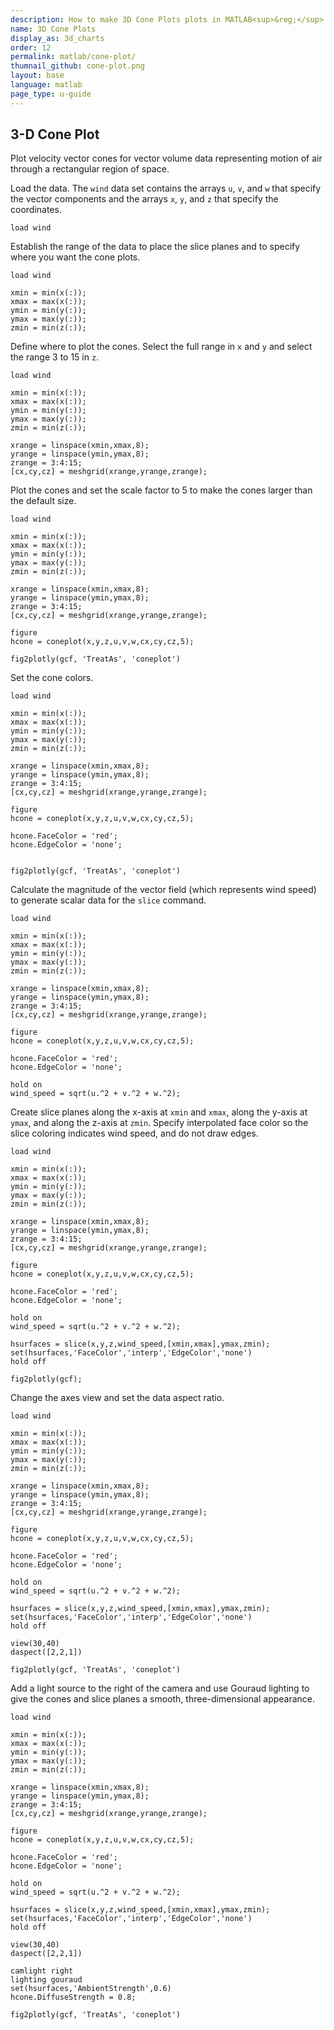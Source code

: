 ```yaml
---
description: How to make 3D Cone Plots plots in MATLAB<sup>&reg;</sup> with Plotly.
name: 3D Cone Plots
display_as: 3d_charts
order: 12
permalink: matlab/cone-plot/
thumnail_github: cone-plot.png
layout: base
language: matlab
page_type: u-guide
---
```


## 3-D Cone Plot

Plot velocity vector cones for vector volume data representing motion of air through a rectangular region of space.

Load the data. The `wind` data set contains the arrays `u`, `v`, and `w` that specify the vector components and the arrays `x`, `y`, and `z` that specify the coordinates.

```{matlab}
load wind

```

Establish the range of the data to place the slice planes and to specify where you want the cone plots.

```{matlab}
load wind

xmin = min(x(:));
xmax = max(x(:));
ymin = min(y(:));
ymax = max(y(:));
zmin = min(z(:));
```

Define where to plot the cones. Select the full range in `x` and `y` and select the range 3 to 15 in `z`.

```{matlab}
load wind

xmin = min(x(:));
xmax = max(x(:));
ymin = min(y(:));
ymax = max(y(:));
zmin = min(z(:));

xrange = linspace(xmin,xmax,8);
yrange = linspace(ymin,ymax,8);
zrange = 3:4:15;
[cx,cy,cz] = meshgrid(xrange,yrange,zrange);
```

Plot the cones and set the scale factor to 5 to make the cones larger than the default size.

```{matlab}
load wind

xmin = min(x(:));
xmax = max(x(:));
ymin = min(y(:));
ymax = max(y(:));
zmin = min(z(:));

xrange = linspace(xmin,xmax,8);
yrange = linspace(ymin,ymax,8);
zrange = 3:4:15;
[cx,cy,cz] = meshgrid(xrange,yrange,zrange);

figure
hcone = coneplot(x,y,z,u,v,w,cx,cy,cz,5);

fig2plotly(gcf, 'TreatAs', 'coneplot')
```



Set the cone colors.

```{matlab}
load wind

xmin = min(x(:));
xmax = max(x(:));
ymin = min(y(:));
ymax = max(y(:));
zmin = min(z(:));

xrange = linspace(xmin,xmax,8);
yrange = linspace(ymin,ymax,8);
zrange = 3:4:15;
[cx,cy,cz] = meshgrid(xrange,yrange,zrange);

figure
hcone = coneplot(x,y,z,u,v,w,cx,cy,cz,5);

hcone.FaceColor = 'red';
hcone.EdgeColor = 'none';


fig2plotly(gcf, 'TreatAs', 'coneplot')
```

Calculate the magnitude of the vector field (which represents wind speed) to generate scalar data for the `slice` command.

```{matlab}
load wind

xmin = min(x(:));
xmax = max(x(:));
ymin = min(y(:));
ymax = max(y(:));
zmin = min(z(:));

xrange = linspace(xmin,xmax,8);
yrange = linspace(ymin,ymax,8);
zrange = 3:4:15;
[cx,cy,cz] = meshgrid(xrange,yrange,zrange);

figure
hcone = coneplot(x,y,z,u,v,w,cx,cy,cz,5);

hcone.FaceColor = 'red';
hcone.EdgeColor = 'none';

hold on
wind_speed = sqrt(u.^2 + v.^2 + w.^2);
```

Create slice planes along the x-axis at `xmin` and `xmax`, along the y-axis at `ymax`, and along the z-axis at `zmin`. Specify interpolated face color so the slice coloring indicates wind speed, and do not draw edges.

```{matlab}
load wind

xmin = min(x(:));
xmax = max(x(:));
ymin = min(y(:));
ymax = max(y(:));
zmin = min(z(:));

xrange = linspace(xmin,xmax,8);
yrange = linspace(ymin,ymax,8);
zrange = 3:4:15;
[cx,cy,cz] = meshgrid(xrange,yrange,zrange);

figure
hcone = coneplot(x,y,z,u,v,w,cx,cy,cz,5);

hcone.FaceColor = 'red';
hcone.EdgeColor = 'none';

hold on
wind_speed = sqrt(u.^2 + v.^2 + w.^2);

hsurfaces = slice(x,y,z,wind_speed,[xmin,xmax],ymax,zmin);
set(hsurfaces,'FaceColor','interp','EdgeColor','none')
hold off

fig2plotly(gcf);
```

Change the axes view and set the data aspect ratio.

```{matlab}
load wind

xmin = min(x(:));
xmax = max(x(:));
ymin = min(y(:));
ymax = max(y(:));
zmin = min(z(:));

xrange = linspace(xmin,xmax,8);
yrange = linspace(ymin,ymax,8);
zrange = 3:4:15;
[cx,cy,cz] = meshgrid(xrange,yrange,zrange);

figure
hcone = coneplot(x,y,z,u,v,w,cx,cy,cz,5);

hcone.FaceColor = 'red';
hcone.EdgeColor = 'none';

hold on
wind_speed = sqrt(u.^2 + v.^2 + w.^2);

hsurfaces = slice(x,y,z,wind_speed,[xmin,xmax],ymax,zmin);
set(hsurfaces,'FaceColor','interp','EdgeColor','none')
hold off

view(30,40)
daspect([2,2,1])

fig2plotly(gcf, 'TreatAs', 'coneplot')
```



Add a light source to the right of the camera and use Gouraud lighting to give the cones and slice planes a smooth, three-dimensional appearance.

```{matlab}
load wind

xmin = min(x(:));
xmax = max(x(:));
ymin = min(y(:));
ymax = max(y(:));
zmin = min(z(:));

xrange = linspace(xmin,xmax,8);
yrange = linspace(ymin,ymax,8);
zrange = 3:4:15;
[cx,cy,cz] = meshgrid(xrange,yrange,zrange);

figure
hcone = coneplot(x,y,z,u,v,w,cx,cy,cz,5);

hcone.FaceColor = 'red';
hcone.EdgeColor = 'none';

hold on
wind_speed = sqrt(u.^2 + v.^2 + w.^2);

hsurfaces = slice(x,y,z,wind_speed,[xmin,xmax],ymax,zmin);
set(hsurfaces,'FaceColor','interp','EdgeColor','none')
hold off

view(30,40)
daspect([2,2,1])

camlight right
lighting gouraud
set(hsurfaces,'AmbientStrength',0.6)
hcone.DiffuseStrength = 0.8;

fig2plotly(gcf, 'TreatAs', 'coneplot')
```



<!--------------------- EXAMPLE BREAK ------------------------->

